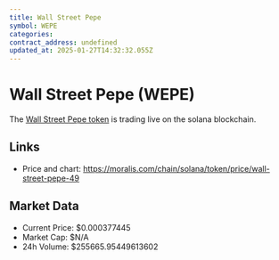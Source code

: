 ```yaml
---
title: Wall Street Pepe
symbol: WEPE
categories: 
contract_address: undefined
updated_at: 2025-01-27T14:32:32.055Z
---
```


# Wall Street Pepe (WEPE)
The [Wall Street Pepe token](https://moralis.com/chain/solana/token/price/wall-street-pepe-49) is trading live on the solana blockchain.

## Links
- Price and chart: https://moralis.com/chain/solana/token/price/wall-street-pepe-49

## Market Data
- Current Price: $0.000377445
- Market Cap: $N/A
- 24h Volume: $255665.95449613602
